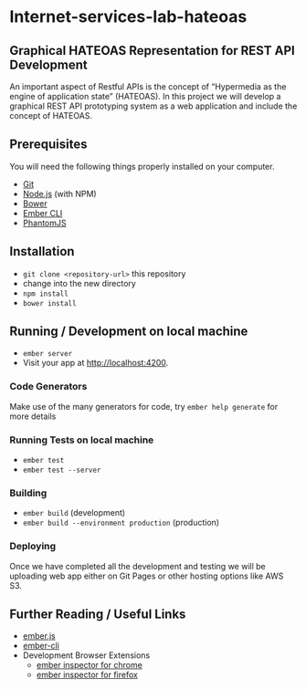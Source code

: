 # Internet-services-lab-hateoas

## Graphical HATEOAS Representation for REST API Development

An important aspect of Restful APIs is the concept of “Hypermedia as the engine of application state” (HATEOAS). In this project we will develop a graphical REST API prototyping system as a web application and include the concept of HATEOAS.

## Prerequisites

You will need the following things properly installed on your computer.

* [Git](http://git-scm.com/)
* [Node.js](http://nodejs.org/) (with NPM)
* [Bower](http://bower.io/)
* [Ember CLI](http://ember-cli.com/)
* [PhantomJS](http://phantomjs.org/)

## Installation

* `git clone <repository-url>` this repository
* change into the new directory
* `npm install`
* `bower install`

## Running / Development on local machine

* `ember server`
* Visit your app at [http://localhost:4200](http://localhost:4200).

### Code Generators

Make use of the many generators for code, try `ember help generate` for more details

### Running Tests on local machine

* `ember test`
* `ember test --server`

### Building

* `ember build` (development)
* `ember build --environment production` (production)

### Deploying

Once we have completed all the development and testing we will be uploading web app either on Git Pages or other hosting options like AWS S3.

## Further Reading / Useful Links

* [ember.js](http://emberjs.com/)
* [ember-cli](http://ember-cli.com/)
* Development Browser Extensions
  * [ember inspector for chrome](https://chrome.google.com/webstore/detail/ember-inspector/bmdblncegkenkacieihfhpjfppoconhi)
  * [ember inspector for firefox](https://addons.mozilla.org/en-US/firefox/addon/ember-inspector/)
